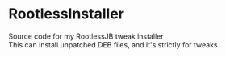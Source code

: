 # RootlessInstaller
Source code for my RootlessJB tweak installer
<br>
This can install unpatched DEB files, and it's strictly for tweaks
